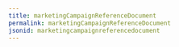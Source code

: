 ```yaml
---
title: marketingCampaignReferenceDocument
permalink: marketingCampaignReferenceDocument
jsonid: marketingcampaignreferencedocument
---
```

